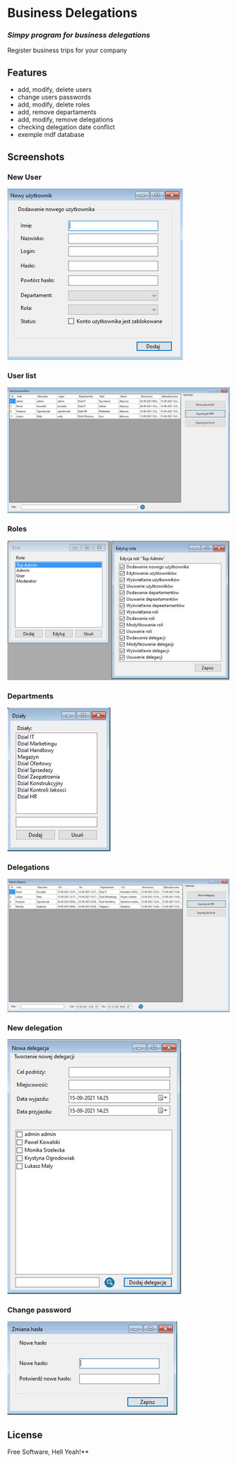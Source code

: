# Business Delegations
### _Simpy program for business delegations_

 Register business trips for your company


## Features

- add, modify, delete users
- change users passwords
- add, modify, delete roles
- add, remove departaments
- add, modify, remove delegations
- checking delegation date conflict
- exemple mdf database


## Screenshots

### New User
![Alt text](Screenshots/new_user.jpg?raw=true "New User")

### User list
![Alt text](Screenshots/users_list.jpg?raw=true "User List")

### Roles
![Alt text](Screenshots/roles.jpg?raw=true "Roles")

### Departments
![Alt text](Screenshots/departaments.jpg?raw=true "Departments")

### Delegations
![Alt text](Screenshots/delegations.jpg?raw=true "Delegations")

### New delegation
![Alt text](Screenshots/new_delegation.jpg?raw=true "New delegation")

### Change password
![Alt text](Screenshots/password.jpg?raw=true "Change password")

## License
 
Free Software, Hell Yeah!**

